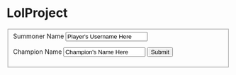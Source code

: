 ﻿# LolProject
<!DOCTYPE HTML>
<html lang = "en">
  <body>
    <form>
        <fieldset>
          <label>Summoner Name</label>
          <input type = "text"
                 id = "summonerName"
                 value = "Player's Username Here" />
        </p>
        <p>
          <label>Champion Name</label>
          <input type = "text"
                  id = "championName"
                  value = "Champion's Name Here" />
          <input type="button" onclick="myFunction()" value="Submit">
         </fieldset>
    </form>
    <script>
      function getData(summonerName, championName){
    ---------------------------------------------------------------------------------------------This is where the rest will go.
  </body>
</html>
